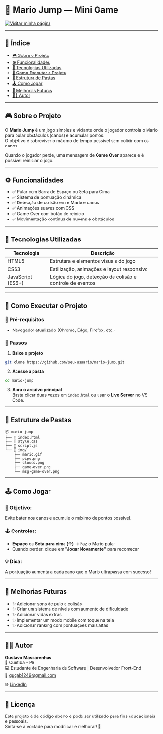 # 🍄 Mario Jump — Mini Game

[![Visitar minha página](https://img.shields.io/badge/🌐_Visitar%20minha%20página-4CAF50?style=for-the-badge)](https://gustavomascarenhassfier.github.io/Mario-Jump-Mini-Game/)

---

## 📖 Índice

- [🎮 Sobre o Projeto](#sobre-o-projeto)  
- [⚙️ Funcionalidades](#funcionalidades)  
- [🧠 Tecnologias Utilizadas](#tecnologias-utilizadas)  
- [🚀 Como Executar o Projeto](#como-executar-o-projeto)  
- [📁 Estrutura de Pastas](#estrutura-de-pastas)  
- [🕹️ Como Jogar](#como-jogar)  
- [🔮 Melhorias Futuras](#melhorias-futuras)  
- [👨‍💻 Autor](#autor)  

---

## 🎮 Sobre o Projeto <a id="sobre-o-projeto"></a>

O **Mario Jump** é um jogo simples e viciante onde o jogador controla o Mario para pular obstáculos (canos) e acumular pontos.  
O objetivo é sobreviver o máximo de tempo possível sem colidir com os canos.

Quando o jogador perde, uma mensagem de **Game Over** aparece e é possível reiniciar o jogo.

---

## ⚙️ Funcionalidades <a id="funcionalidades"></a>

- ✅ Pular com Barra de Espaço ou Seta para Cima  
- ✅ Sistema de pontuação dinâmica  
- ✅ Detecção de colisão entre Mario e canos  
- ✅ Animações suaves com CSS  
- ✅ Game Over com botão de reinício  
- ✅ Movimentação contínua de nuvens e obstáculos  

---

## 🧠 Tecnologias Utilizadas <a id="tecnologias-utilizadas"></a>

| Tecnologia | Descrição |
|------------|-----------|
| HTML5      | Estrutura e elementos visuais do jogo |
| CSS3       | Estilização, animações e layout responsivo |
| JavaScript (ES6+) | Lógica do jogo, detecção de colisão e controle de eventos |

---

## 🚀 Como Executar o Projeto <a id="como-executar-o-projeto"></a>

### 🔹 Pré-requisitos

- Navegador atualizado (Chrome, Edge, Firefox, etc.)

### 🔹 Passos

1. **Baixe o projeto**  
```bash
git clone https://github.com/seu-usuario/mario-jump.git
```

2. **Acesse a pasta**  
```bash
cd mario-jump
```

3. **Abra o arquivo principal**  
Basta clicar duas vezes em `index.html` ou usar o **Live Server** no VS Code.

---

## 📁 Estrutura de Pastas <a id="estrutura-de-pastas"></a>

```
📦 mario-jump
├── 📄 index.html
├── 📄 style.css
├── 📄 script.js
└── 📂 img/
    ├── mario.gif
    ├── pipe.png
    ├── clouds.png
    ├── game-over.png
    └── msg-game-over.png
```

---

## 🕹️ Como Jogar <a id="como-jogar"></a>

### 🎯 Objetivo:
Evite bater nos canos e acumule o máximo de pontos possível.

### 🕹️ Controles:
- **Espaço** ou **Seta para cima (↑)** → Faz o Mario pular  
- Quando perder, clique em **"Jogar Novamente"** para recomeçar

### 💡 Dica:
A pontuação aumenta a cada cano que o Mario ultrapassa com sucesso!

---

## 🔮 Melhorias Futuras <a id="melhorias-futuras"></a>

- ✨ Adicionar sons de pulo e colisão  
- ✨ Criar um sistema de níveis com aumento de dificuldade  
- ✨ Adicionar vidas extras  
- ✨ Implementar um modo mobile com toque na tela  
- ✨ Adicionar ranking com pontuações mais altas  

---

## 👨‍💻 Autor <a id="autor"></a>

**Gustavo Mascarenhas**  
📍 Curitiba - PR  
💻 Estudante de Engenharia de Software | Desenvolvedor Front-End  
📧 gugab1249@gmail.com

🌐 [LinkedIn](https://www.linkedin.com/in/gustavo-mascarenhas-a3b570297/)  

---

## 📝 Licença

Este projeto é de código aberto e pode ser utilizado para fins educacionais e pessoais.  
Sinta-se à vontade para modificar e melhorar! 🚀



